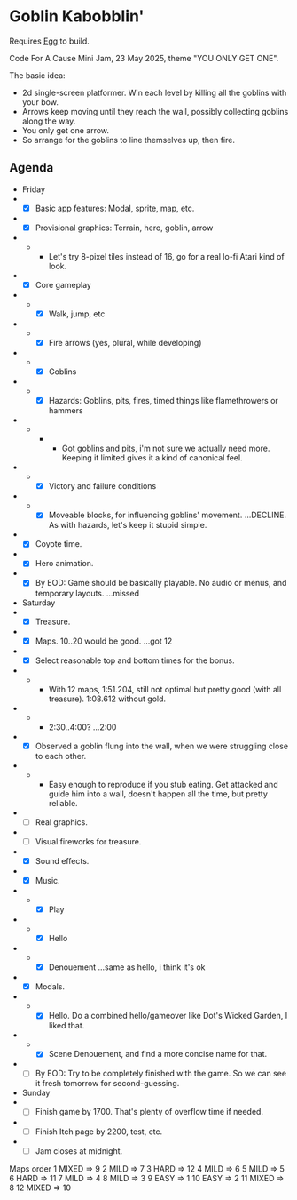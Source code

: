 # Goblin Kabobblin'

Requires [Egg](https://github.com/aksommerville/egg) to build.

Code For A Cause Mini Jam, 23 May 2025, theme "YOU ONLY GET ONE".

The basic idea:
- 2d single-screen platformer. Win each level by killing all the goblins with your bow.
- Arrows keep moving until they reach the wall, possibly collecting goblins along the way.
- You only get one arrow.
- So arrange for the goblins to line themselves up, then fire.

## Agenda

- Friday
- - [x] Basic app features: Modal, sprite, map, etc.
- - [x] Provisional graphics: Terrain, hero, goblin, arrow
- - - Let's try 8-pixel tiles instead of 16, go for a real lo-fi Atari kind of look.
- - [x] Core gameplay
- - - [x] Walk, jump, etc
- - - [x] Fire arrows (yes, plural, while developing)
- - - [x] Goblins
- - - [x] Hazards: Goblins, pits, fires, timed things like flamethrowers or hammers
- - - - Got goblins and pits, i'm not sure we actually need more. Keeping it limited gives it a kind of canonical feel.
- - - [x] Victory and failure conditions
- - - [x] Moveable blocks, for influencing goblins' movement. ...DECLINE. As with hazards, let's keep it stupid simple.
- - [x] Coyote time.
- - [x] Hero animation.
- - [x] By EOD: Game should be basically playable. No audio or menus, and temporary layouts. ...missed
- Saturday
- - [x] Treasure.
- - [x] Maps. 10..20 would be good. ...got 12
- - [x] Select reasonable top and bottom times for the bonus.
- - - With 12 maps, 1:51.204, still not optimal but pretty good (with all treasure). 1:08.612 without gold.
- - - 2:30..4:00? ...2:00
- - [x] Observed a goblin flung into the wall, when we were struggling close to each other.
- - - Easy enough to reproduce if you stub eating. Get attacked and guide him into a wall, doesn't happen all the time, but pretty reliable.
- - [ ] Real graphics.
- - [ ] Visual fireworks for treasure.
- - [x] Sound effects.
- - [x] Music.
- - - [x] Play
- - - [x] Hello
- - - [x] Denouement ...same as hello, i think it's ok
- - [x] Modals.
- - - [x] Hello. Do a combined hello/gameover like Dot's Wicked Garden, I liked that.
- - - [x] Scene Denouement, and find a more concise name for that.
- - [ ] By EOD: Try to be completely finished with the game. So we can see it fresh tomorrow for second-guessing.
- Sunday
- - [ ] Finish game by 1700. That's plenty of overflow time if needed.
- - [ ] Finish Itch page by 2200, test, etc.
- - [ ] Jam closes at midnight.

Maps order
1 MIXED => 9
2 MILD => 7
3 HARD => 12
4 MILD => 6
5 MILD => 5
6 HARD => 11
7 MILD => 4
8 MILD => 3
9 EASY => 1
10 EASY => 2
11 MIXED => 8
12 MIXED => 10
